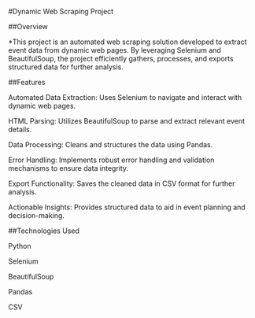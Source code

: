 #Dynamic Web Scraping Project

##Overview

*This project is an automated web scraping solution developed to extract event data from dynamic web pages. By leveraging Selenium and BeautifulSoup, the project efficiently gathers, processes, and exports   structured data for further analysis.

##Features

Automated Data Extraction: Uses Selenium to navigate and interact with dynamic web pages.

HTML Parsing: Utilizes BeautifulSoup to parse and extract relevant event details.

Data Processing: Cleans and structures the data using Pandas.

Error Handling: Implements robust error handling and validation mechanisms to ensure data integrity.

Export Functionality: Saves the cleaned data in CSV format for further analysis.

Actionable Insights: Provides structured data to aid in event planning and decision-making.

##Technologies Used

Python

Selenium

BeautifulSoup

Pandas

CSV
